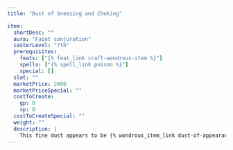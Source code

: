 ```yaml
---
title: "Dust of Sneezing and Choking"

item:
  shortDesc: ""
  aura: "Faint conjuration"
  casterLevel: "7th"
  prerequisites:
    feats: ["{% feat_link craft-wondrous-item %}"]
    spells: ["{% spell_link poison %}"]
    special: []
  slot: ""
  marketPrice: 2400
  marketPriceSpecial: ""
  costToCreate:
    gp: 0
    xp: 0
  costToCreateSpecial: ""
  weight: ""
  description: |
    This fine dust appears to be {% wondrous_item_link dust-of-appearance %}. If cast into the air, it causes those within a 20-foot spread to fall into fits of sneezing and coughing. Those failing a DC 15 Fortitude save take {% die_roll 2 6 0 %} points of Constitution damage immediately. In addition, those failing a second DC 15 Fortitude save 1 minute later are dealt {% die_roll 1 6 0 %} points of Constitution damage. Those who succeed on either saving throw are nonetheless disabled by choking (treat as stunned) for {% die_roll 5 4 0 %} rounds.
---
```

